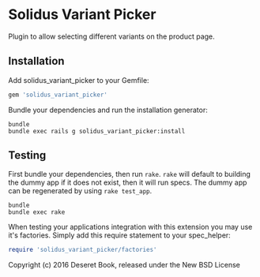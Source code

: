 # Solidus Variant Picker

Plugin to allow selecting different variants on the product page.

## Installation

Add solidus_variant_picker to your Gemfile:

```ruby
gem 'solidus_variant_picker'
```

Bundle your dependencies and run the installation generator:

```shell
bundle
bundle exec rails g solidus_variant_picker:install
```

## Testing

First bundle your dependencies, then run `rake`. `rake` will default to building the dummy app if it does not exist, then it will run specs. The dummy app can be regenerated by using `rake test_app`.

```shell
bundle
bundle exec rake
```

When testing your applications integration with this extension you may use it's factories.
Simply add this require statement to your spec_helper:

```ruby
require 'solidus_variant_picker/factories'
```

Copyright (c) 2016 Deseret Book, released under the New BSD License
